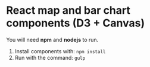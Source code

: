 # React map and bar chart components (D3 + Canvas)

You will need __npm__ and __nodejs__ to run.

1. Install components with: `npm install`
2. Run with the command: `gulp`
